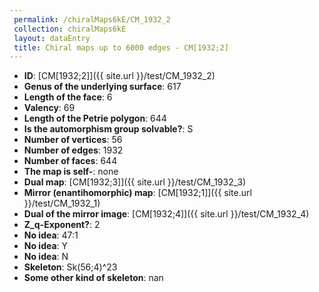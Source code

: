 ```yaml
--- 
 permalink: /chiralMaps6kE/CM_1932_2 
 collection: chiralMaps6kE
 layout: dataEntry
 title: Chiral maps up to 6000 edges - CM[1932;2]
---
```


- **ID**: [CM[1932;2]]({{ site.url }}/test/CM_1932_2)
- **Genus of the underlying surface**: 617
- **Length of the face**: 6
- **Valency**: 69
- **Length of the Petrie polygon**: 644
- **Is the automorphism group solvable?**: S
- **Number of vertices**: 56
- **Number of edges**: 1932
- **Number of faces**: 644
- **The map is self-**: none
- **Dual map**: [CM[1932;3]]({{ site.url }}/test/CM_1932_3)
- **Mirror (enantihomorphic) map**: [CM[1932;1]]({{ site.url }}/test/CM_1932_1)
- **Dual of the mirror image**: [CM[1932;4]]({{ site.url }}/test/CM_1932_4)
- **Z_q-Exponent?**: 2
- **No idea**:  47:1
- **No idea**: Y
- **No idea**: N
- **Skeleton**: Sk(56;4)^23
- **Some other kind of skeleton**: nan
